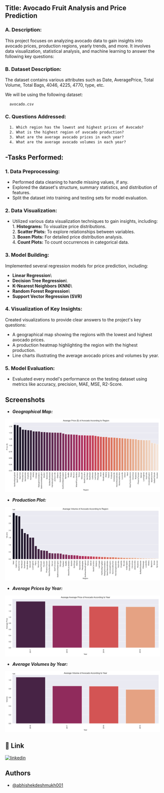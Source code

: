 ## Title: Avocado Fruit Analysis and Price Prediction

### A. Description:
This project focuses on analyzing avocado data to gain insights into avocado prices, production regions, yearly trends, and more. It involves data visualization, statistical analysis, and machine learning to answer the following key questions:

### B. Dataset Description: 
The dataset contains various attributes such as Date, AveragePrice, Total Volume, Total Bags, 4046, 4225, 4770, type, etc.

We will be using the following dataset:

      avocado.csv

### C. Questions Addressed:
      1. Which region has the lowest and highest prices of Avocado?
      2. What is the highest region of avocado production?
      3. What are the average avocado prices in each year?
      4. What are the average avocado volumes in each year?


## -Tasks Performed:

### 1. Data Preprocessing:
* Performed data cleaning to handle missing values, if any.
* Explored the dataset's structure, summary statistics, and distribution of features.
* Split the dataset into training and testing sets for model evaluation.

### 2. Data Visualization:
* Utilized various data visualization techniques to gain insights, including:\
      1. **Histograms:** To visualize price distributions.\
      2. **Scatter Plots:** To explore relationships between variables.\
      3. **Boxen Plots:** For detailed price distribution analysis.\
      4. **Count Plots:** To count occurrences in categorical data.

### 3. Model Building:
Implemented several regression models for price prediction, including:
* **Linear Regression**\
* **Decision Tree Regression**\
* **K-Nearest Neighbors (KNN)**\
* **Random Forest Regression**\
* **Support Vector Regression (SVR)**

### 4. Visualization of Key Insights:
Created visualizations to provide clear answers to the project's key questions:
* A geographical map showing the regions with the lowest and highest avocado prices.
* A production heatmap highlighting the region with the highest production.
* Line charts illustrating the average avocado prices and volumes by year.

### 5. Model Evaluation:
* Evaluated every model's performance on the testing dataset using metrics like accuracy, precision, MAE, MSE, R2-Score.



## Screenshots

- ***Geographical Map:***

![App Screenshot](https://github.com/abhishekdeshmukh001/Avocado-Fruit-Analysis-and-Price-Prediction/blob/main/lowest_highest_prices.png?raw=true)

- ***Production Plot:***

![App Screenshot](https://github.com/abhishekdeshmukh001/Avocado-Fruit-Analysis-and-Price-Prediction/blob/main/production_plot.png?raw=true)

- ***Average Prices by Year:***

![App Screenshot](https://github.com/abhishekdeshmukh001/Avocado-Fruit-Analysis-and-Price-Prediction/blob/main/avg_prices_per_year.png?raw=true)

- ***Average Volumes by Year:***

![App Screenshot](https://github.com/abhishekdeshmukh001/Avocado-Fruit-Analysis-and-Price-Prediction/blob/main/avg_volume_per_year.png?raw=true)


## 🔗 Link
[![linkedin](https://img.shields.io/badge/linkedin-0A66C2?style=for-the-badge&logo=linkedin&logoColor=white)](https://www.linkedin.com/in/abhishek-sachin-deshmukh/)


## Authors

- [@abhishekdeshmukh001](https://github.com/abhishekdeshmukh001)
